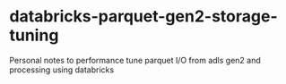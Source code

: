 # databricks-parquet-gen2-storage-tuning
Personal notes to performance tune parquet I/O from adls gen2 and processing using databricks

